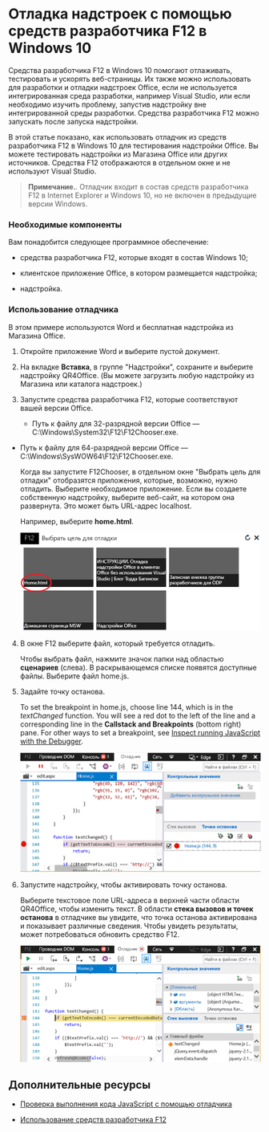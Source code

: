 
# <a name="debug-add-ins-using-f12-developer-tools-on-windows-10"></a>Отладка надстроек с помощью средств разработчика F12 в Windows 10

Средства разработчика F12 в Windows 10 помогают отлаживать, тестировать и ускорять веб-страницы. Их также можно использовать для разработки и отладки надстроек Office, если не используется интегрированная среда разработки, например Visual Studio, или если необходимо изучить проблему, запустив надстройку вне интегрированной среды разработки. Средства разработчика F12 можно запускать после запуска надстройки.

В этой статье показано, как использовать отладчик из средств разработчика F12 в Windows 10 для тестирования надстройки Office. Вы можете тестировать надстройки из Магазина Office или других источников. Средства F12 отображаются в отдельном окне и не используют Visual Studio.

 >**Примечание.**. Отладчик входит в состав средств разработчика F12 в Internet Explorer и Windows 10, но не включен в предыдущие версии Windows. 


### <a name="prerequisites"></a>Необходимые компоненты

Вам понадобится следующее программное обеспечение:


- средства разработчика F12, которые входят в состав Windows 10;  
    
- клиентское приложение Office, в котором размещается надстройка;  
    
- надстройка.  
    
### <a name="using-the-debugger"></a>Использование отладчика

В этом примере используются Word и бесплатная надстройка из Магазина Office.

1. Откройте приложение Word и выберите пустой документ.  
    
2. На вкладке **Вставка**, в группе "Надстройки", сохраните и выберите надстройку QR4Office. (Вы можете загрузить любую надстройку из Магазина или каталога надстроек.)
    
3. Запустите средства разработчика F12, которые соответствуют вашей версии Office.
    
      - Путь к файлу для 32-разрядной версии Office — C:\Windows\System32\F12\F12Chooser.exe.
    
  - Путь к файлу для 64-разрядной версии Office — C:\Windows\SysWOW64\F12\F12Chooser.exe.
    

    Когда вы запустите F12Chooser, в отдельном окне "Выбрать цель для отладки" отобразятся приложения, которые, возможно, нужно отладить. Выберите необходимое приложение. Если вы создаете собственную надстройку, выберите веб-сайт, на котором она развернута. Это может быть URL-адрес localhost. 
    
    Например, выберите **home.html**. 
    
    ![Экран F12Chooser с указанием надстройки пузырьков](../images/4f8823a3-595a-4657-83ac-8b235a7ba087.png)

4. В окне F12 выберите файл, который требуется отладить.
    
    Чтобы выбрать файл, нажмите значок папки над областью **сценариев** (слева). В раскрывающемся списке появятся доступные файлы. Выберите файл home.js.
    
5. Задайте точку останова.
    
    To set the breakpoint in home.js, choose line 144, which is in the  _textChanged_ function. You will see a red dot to the left of the line and a corresponding line in the **Callstack and Breakpoints** (bottom right) pane. For other ways to set a breakpoint, see [Inspect running JavaScript with the Debugger](https://msdn.microsoft.com/library/dn255007%28v=vs.85%29.aspx). 
    
    ![Отладчик с точкой останова в файле home.js](../images/e3cbc7ca-8b21-4ebb-b7a1-93e2364f1d16.png)

6. Запустите надстройку, чтобы активировать точку останова.
    
    Выберите текстовое поле URL-адреса в верхней части области QR4Office, чтобы изменить текст. В области **стека вызовов и точек останова** в отладчике вы увидите, что точка останова активирована и показывает различные сведения. Чтобы увидеть результаты, может потребоваться обновить средство F12.
    
    ![Отладчик с результатами из сработавшей точки останова](../images/e0bcd036-91ce-4509-ae98-6c10b593d61b.png)


## <a name="additional-resources"></a>Дополнительные ресурсы



- [Проверка выполнения кода JavaScript с помощью отладчика](https://msdn.microsoft.com/library/dn255007%28v=vs.85%29.aspx)
    
- [Использование средств разработчика F12](https://msdn.microsoft.com/ru-ru/library/bg182326%28v=vs.85%29.aspx)
    
